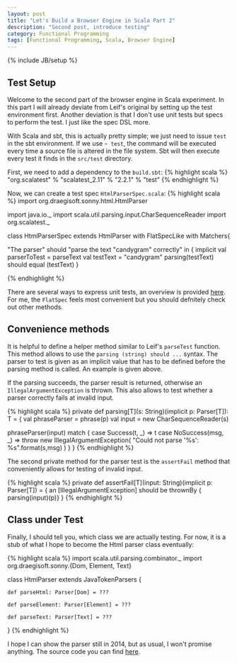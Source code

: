 ```yaml
---
layout: post
title: "Let's Build a Browser Engine in Scala Part 2"
description: "Second post, introduce testing"
category: Functional Programming
tags: [Functional Programming, Scala, Browser Engine]
---
```

{% include JB/setup %}


Test Setup
----------

Welcome to the second part of the browser engine in Scala experiment.
In this part I will already deviate from Leif's original by setting up the 
test environment first. Another deviation is that I don't use unit tests but
specs to perform the test. I just like the spec DSL more.

With Scala and sbt, this is actually pretty simple; we just need to issue 
`test` in the sbt environment. If we use `~ test`, the command will be executed 
every time a source file is altered in the file system. Sbt will then execute
every test it finds in the `src/test` directory.

First, we need to add a dependency to the `build.sbt`:
{% highlight scala %}
"org.scalatest" % "scalatest_2.11" % "2.2.1" % "test"
{% endhighlight %}

Now, we can create a test spec `HtmlParserSpec.scala`:
{% highlight scala %}
import org.draegisoft.sonny.html.HtmlParser

import java.io._
import scala.util.parsing.input.CharSequenceReader
import org.scalatest._

class HtmlParserSpec extends HtmlParser with FlatSpecLike with Matchers{
  
  "The parser" should "parse the text \"candygram\" correctly" in {
    implicit val parserToTest = parseText
    val testText = "candygram"
    parsing(testText) should equal (testText)
  }

{% endhighlight %}

There are several ways to express unit tests, an overview is provided
[here](http://scalatest.org/user_guide/selecting_a_style#styleTraitUseCases).
For me, the `FlatSpec` feels most convenient but you should defnitely check out
other methods.


Convenience methods
-------------------

It is helpful to define a helper method similar to Leif's `parseTest` function.
This method allows to use the `parsing (string) should ...` syntax. The parser
to test is given as an implicit value that has to be defined before the parsing 
method is called. An example is given above.

If the parsing succeeds, the parser result is returned, otherwise an 
`IllegalArgumentException` is thrown. This also allows to test whether a parser
correctly fails at invalid input.

{% highlight scala %}
private def parsing[T](s: String)(implicit p: Parser[T]): T = {
  val phraseParser = phrase(p)
  val input = new CharSequenceReader(s)

  phraseParser(input) match {
    case Success(t, _) => t
    case NoSuccess(msg, _) => 
      throw new IllegalArgumentException(
        "Could not parse '%s': %s".format(s,msg)
      )
  }
}
{% endhighlight %}

The second private method for the parser test is the `assertFail` method that
conveniently allows for testing of invalid input. 

{% highlight scala %}
private def assertFail[T](input: String)(implicit p: Parser[T]) = {
  an [IllegalArgumentException] should be thrownBy { parsing(input)(p)} 
}
{% endhighlight %}

Class under Test
----------------

Finally, I should tell you, which class we are actually testing. For now, it is 
a stub of what I hope to become the Html parser class eventually:

{% highlight scala %}
import scala.util.parsing.combinator._
import org.draegisoft.sonny.{Dom, Element, Text}

class HtmlParser extends JavaTokenParsers {
    
    def parseHtml: Parser[Dom] = ???

    def parseElement: Parser[Element] = ???
    
    def parseText: Parser[Text] = ???
}
{% endhighlight %}

I hope I can show the parser still in 2014, but as usual, I won't promise
anything. The source code you can find [here](https://github.com/mdraeger/sonny).
